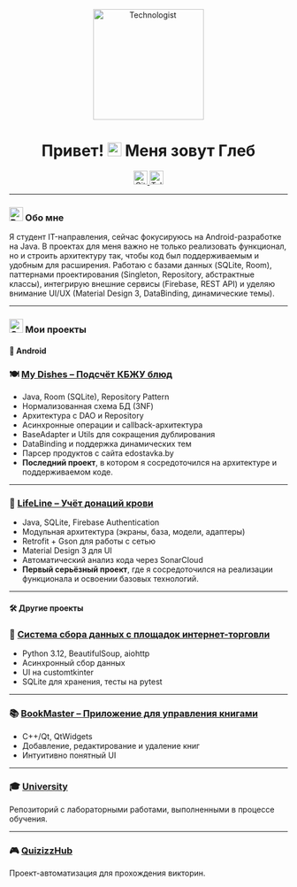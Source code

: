 <div align="center">
  <img src="https://raw.githubusercontent.com/Tarikul-Islam-Anik/Telegram-Animated-Emojis/main/People/Technologist.webp" alt="Technologist" width="200" height="200" />
</div>

<h1 align="center">Привет! <img src="https://raw.githubusercontent.com/Tarikul-Islam-Anik/Telegram-Animated-Emojis/main/People/Waving%20Hand.webp" alt="Waving Hand" width="25" height="25" /> Меня зовут Глеб</h1>

<div align="center">
  <a href="https://github.com/gleb7499" target="_blank">
    <img src="https://img.shields.io/badge/GitHub-100000?style=for-the-badge&logo=github&logoColor=white" height="25" alt="GitHub"  />
  </a>
  <a href="https://t.me/gbol0" target="_blank">
    <img src="https://img.shields.io/badge/Telegram-2CA5E0?style=for-the-badge&logo=telegram&logoColor=white" height="25" alt="Telegram"  />
  </a>
</div>

---

<h3 align="left"> <img src="https://raw.githubusercontent.com/Tarikul-Islam-Anik/Telegram-Animated-Emojis/main/People/Bust%20In%20Silhouette.webp" alt="Bust In Silhouette" width="25" height="25" /> Обо мне</h3>

<p align="left">
  Я студент IT-направления, сейчас фокусируюсь на Android-разработке на Java.  
  В проектах для меня важно не только реализовать функционал, но и строить архитектуру так, чтобы код был поддерживаемым и удобным для расширения.  
  Работаю с базами данных (SQLite, Room), паттернами проектирования (Singleton, Repository, абстрактные классы), интегрирую внешние сервисы (Firebase, REST API) и уделяю внимание UI/UX (Material Design 3, DataBinding, динамические темы).
</p>

---

<h3 align="left"> <img src="https://raw.githubusercontent.com/Tarikul-Islam-Anik/Telegram-Animated-Emojis/main/Objects/Card%20Index%20Dividers.webp" alt="Card Index Dividers" width="25" height="25" /> Мои проекты</h3>

#### 🚀 Android

### 🍽️ [My Dishes – Подсчёт КБЖУ блюд](https://github.com/gleb7499/My-dishes)

* Java, Room (SQLite), Repository Pattern
* Нормализованная схема БД (3NF)
* Архитектура с DAO и Repository
* Асинхронные операции и callback-архитектура
* BaseAdapter и Utils для сокращения дублирования
* DataBinding и поддержка динамических тем
* Парсер продуктов с сайта edostavka.by
* <b>Последний проект</b>, в котором я сосредоточился на архитектуре и поддерживаемом коде.

---

### 📱 [LifeLine – Учёт донаций крови](https://github.com/gleb7499/course_project_5_term)

* Java, SQLite, Firebase Authentication
* Модульная архитектура (экраны, база, модели, адаптеры)
* Retrofit + Gson для работы с сетью
* Material Design 3 для UI
* Автоматический анализ кода через SonarCloud
* <b>Первый серьёзный проект</b>, где я сосредоточился на реализации функционала и освоении базовых технологий.

---

#### 🛠️ Другие проекты

### 🛒 [Система сбора данных с площадок интернет-торговли](https://github.com/gleb7499/course_project_4_term)

* Python 3.12, BeautifulSoup, aiohttp
* Асинхронный сбор данных
* UI на customtkinter
* SQLite для хранения, тесты на pytest

---

### 📚 [BookMaster – Приложение для управления книгами](https://github.com/gleb7499/course_project_3_term)

* C++/Qt, QtWidgets
* Добавление, редактирование и удаление книг
* Интуитивно понятный UI

---

### 🎓 [University](https://github.com/gleb7499/University)

Репозиторий с лабораторными работами, выполненными в процессе обучения.

---

### 🎮 [QuizizzHub](https://github.com/gleb7499/QuizizzHub)

Проект-автоматизация для прохождения викторин.
